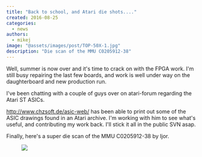 ```yaml
---
title: "Back to school, and Atari die shots...."
created: 2016-08-25
categories: 
  - news
authors: 
  - mikej
image: "@assets/images/post/TOP-50X-1.jpg"
description: "Die scan of the MMU C0205912-38"
---
```


Well, summer is now over and it's time to crack on with the FPGA work. I'm still busy repairing the last few boards, and work is well under way on the daughterboard and new production run.

I've been chatting with a couple of guys over on atari-forum regarding the Atari ST ASICs.

http://www.chzsoft.de/asic-web/ has been able to print out some of the ASIC drawings found in an Atari archive. I'm working with him to see what's useful, and contributing my work back. I'll stick it all in the public SVN asap.
 
Finally, here's a super die scan of the MMU C0205912-38 by Ijor.
 
<figure>

![](@assets/images/post/TOP-50X-1.jpg)

</figure>